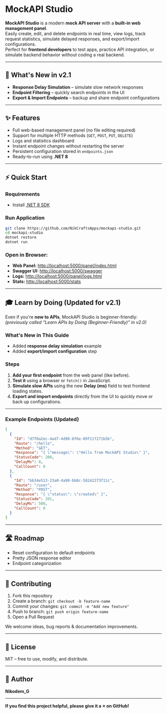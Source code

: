 # MockAPI Studio

**MockAPI Studio** is a modern **mock API server** with a **built-in web management panel**.  
Easily create, edit, and delete endpoints in real time, view logs, track request statistics, simulate delayed responses, and export/import configurations.  
Perfect for **frontend developers** to test apps, practice API integration, or simulate backend behavior without coding a real backend.

---

## 🌟 What's New in v2.1
- **Response Delay Simulation** – simulate slow network responses
- **Endpoint Filtering** – quickly search endpoints in the UI
- **Export & Import Endpoints** – backup and share endpoint configurations

---

## ✨ Features
- Full web-based management panel (no file editing required)
- Support for multiple HTTP methods (`GET`, `POST`, `PUT`, `DELETE`)
- Logs and statistics dashboard
- Instant endpoint changes without restarting the server
- Persistent configuration stored in `endpoints.json`
- Ready-to-run using **.NET 8**

---

## ⚡ Quick Start

### Requirements
- Install [.NET 8 SDK](https://dotnet.microsoft.com/download)

### Run Application
```bash
git clone https://github.com/NikCraftsApps/mockapi-studio.git
cd mockapi-studio
dotnet restore
dotnet run
````

### Open in Browser:

* **Web Panel:** [http://localhost:5000/panel/index.html](http://localhost:5000/panel/index.html)
* **Swagger UI:** [http://localhost:5000/swagger](http://localhost:5000/swagger)
* **Logs:** [http://localhost:5000/panel/logs.html](http://localhost:5000/panel/logs.html)
* **Stats:** [http://localhost:5000/stats](http://localhost:5000/stats)

---

## 🎓 Learn by Doing (Updated for v2.1)

Even if you're **new to APIs**, MockAPI Studio is beginner-friendly:  
*(previously called “Learn APIs by Doing (Beginner-Friendly)” in v2.0)*

### What's New in This Guide
- Added **response delay simulation** example
- Added **export/import configuration** step

### Steps

1. **Add your first endpoint** from the web panel (like before).
2. **Test it** using a browser or `fetch()` in JavaScript.
3. **Simulate slow APIs** using the new **Delay (ms)** field to test frontend loading states.
4. **Export and import endpoints** directly from the UI to quickly move or back up configurations.

---

### Example Endpoints (Updated)

```json
[
  {
    "Id": "d7f0a2ec-4ad7-4d98-8f6e-09f11f271b5b",
    "Route": "/hello",
    "Method": "GET",
    "Response": "{ \"message\": \"Hello from MockAPI Studio\" }",
    "StatusCode": 200,
    "DelayMs": 0,
    "CallCount": 0
  },
  {
    "Id": "bb34e513-23a0-4a98-bb8c-58242273f11c",
    "Route": "/user",
    "Method": "POST",
    "Response": "{ \"status\": \"created\" }",
    "StatusCode": 201,
    "DelayMs": 500,
    "CallCount": 0
  }
]
```
---

## 🛣 Roadmap

* Reset configuration to default endpoints
* Pretty JSON response editor
* Endpoint categorization

---

## 🤝 Contributing

1. Fork this repository
2. Create a branch: `git checkout -b feature-name`
3. Commit your changes: `git commit -m "Add new feature"`
4. Push to branch: `git push origin feature-name`
5. Open a Pull Request

We welcome ideas, bug reports & documentation improvements.

---

## 📄 License

MIT – free to use, modify, and distribute.

---

## 👤 Author

**Nikodem\_G**

---
**If you find this project helpful, please give it a ⭐ on GitHub!**
